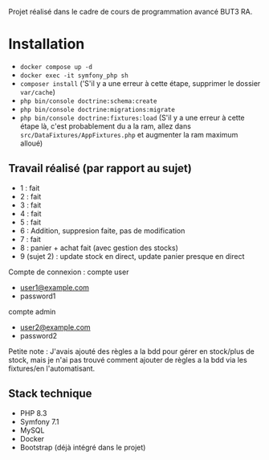 Projet réalisé dans le cadre de cours de programmation avancé BUT3 RA.

# Installation

- `docker compose up -d`
- `docker exec -it symfony_php sh`
- `composer install` ('S'il y a une erreur à cette étape, supprimer le dossier `var/cache`)
- `php bin/console doctrine:schema:create`
- `php bin/console doctrine:migrations:migrate`
- `php bin/console doctrine:fixtures:load` (S'il y a une erreur à cette étape là, c'est probablement du a la ram, allez dans `src/DataFixtures/AppFixtures.php` et augmenter la ram maximum alloué)

## Travail réalisé (par rapport au sujet)

- 1 : fait
- 2 : fait
- 3 : fait
- 4 : fait
- 5 : fait
- 6 : Addition, suppresion faite, pas de modification
- 7 : fait
- 8 : panier + achat fait (avec gestion des stocks)
- 9 (sujet 2) : update stock en direct, update panier presque en direct

Compte de connexion :
compte user
- user1@example.com
- password1

compte admin
- user2@example.com
- password2

Petite note :
J'avais ajouté des règles a la bdd pour gérer en stock/plus de stock, mais je n'ai pas trouvé comment ajouter de règles a la bdd via les fixtures/en l'automatisant.

## Stack technique

- PHP 8.3
- Symfony 7.1
- MySQL
- Docker
- Bootstrap (déjà intégré dans le projet)

